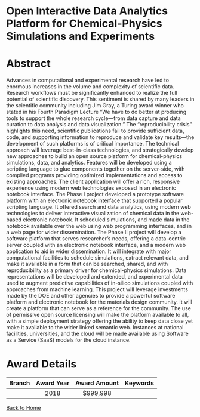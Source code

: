 
Open Interactive Data Analytics Platform for Chemical-Physics Simulations and Experiments
=========================================================================================

# Abstract


Advances in computational and experimental research have led to enormous increases in the volume and complexity of scientific data. Research workflows must be significantly enhanced to realize the full potential of scientific discovery. This sentiment is shared by many leaders in the scientific community including Jim Gray, a Turing award winner who stated in his Fourth Paradigm Lecture “We have to do better at producing tools to support the whole research cycle—from data capture and data curation to data analysis and data visualization.” The “reproducibility crisis” highlights this need, scientific publications fail to provide sufficient data, code, and supporting information to reproduce and validate key results—the development of such platforms is of critical importance. The technical approach will leverage best-in-class technologies, and strategically develop new approaches to build an open source platform for chemical-physics simulations, data, and analytics. Features will be developed using a scripting language to glue components together on the server-side, with compiled programs providing optimized implementations and access to existing approaches. The client application will offer a rich, responsive experience using modern web technologies exposed in an electronic notebook interface. The Phase I project developed a prototype software platform with an electronic notebook interface that supported a popular scripting language. It offered search and data analytics, using modern web technologies to deliver interactive visualization of chemical data in the web-based electronic notebook. It scheduled simulations, and made data in the notebook available over the web using web programming interfaces, and in a web page for wider dissemination. The Phase II project will develop a software platform that serves researcher’s needs, offering a data-centric server coupled with an electronic notebook interface, and a modern web application to aid in wider dissemination. It will integrate with major computational facilities to schedule simulations, extract relevant data, and make it available in a form that can be searched, shared, and with reproducibility as a primary driver for chemical-physics simulations. Data representations will be developed and extended, and experimental data used to augment predictive capabilities of in-silico simulations coupled with approaches from machine learning. This project will leverage investments made by the DOE and other agencies to provide a powerful software platform and electronic notebook for the materials design community. It will create a platform that can serve as a reference for the community. The use of permissive open source licensing will make the platform available to all, with a simple deployment strategy offering the ability to keep data close yet make it available to the wider linked semantic web. Instances at national facilities, universities, and the cloud will be made available using Software as a Service (SaaS) models for the cloud instance.  

# Award Details

|Branch|Award Year|Award Amount|Keywords|
| :---: | :---: | :---: | :---: |
||2018|$999,998||
  
  


[Back to Home](https://github.com/chrischow/dod_sbir_awards/CC/#730)